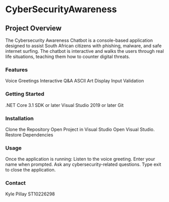 # CyberSecurityAwareness
## Project Overview
The Cybersecurity Awareness Chatbot is a console-based application designed to assist South African citizens with phishing, malware, and safe internet surfing. The chatbot is interactive and walks the users through real life situations, teaching them how to counter digital threats.

### Features
Voice Greetings
Interactive Q&A
ASCII Art Display
Input Validation

### Getting Started
.NET Core 3.1 SDK or later
Visual Studio 2019 or later
Git 


### Installation
Clone the Repository
Open Project in Visual Studio
Open Visual Studio.
Restore Dependencies



### Usage
Once the application is running:
Listen to the voice greeting.
Enter your name when prompted.
Ask any cybersecurity-related questions.
Type exit to close the application.




### Contact
Kyle Pillay
ST10226298

